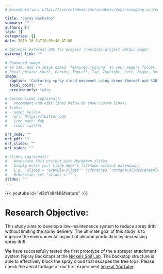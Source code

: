```yaml
---
# Documentation: https://sourcethemes.com/academic/docs/managing-content/

title: "Spray Backstop"
summary: ""
authors: []
tags: []
categories: []
date: 2019-10-14T16:50:48-07:00

# Optional external URL for project (replaces project detail page).
external_link: ""

# Featured image
# To use, add an image named `featured.jpg/png` to your page's folder.
# Focal points: Smart, Center, TopLeft, Top, TopRight, Left, Right, BottomLeft, Bottom, BottomRight.
image:
  caption: "Capturing spray cloud movement using drone thermal and RGB videos from three angles"
  focal_point: ""
  preview_only: false

# Custom links (optional).
#   Uncomment and edit lines below to show custom links.
# links:
# - name: Follow
#   url: https://twitter.com
#   icon_pack: fab
#   icon: twitter

url_code: ""
url_pdf: ""
url_slides: ""
url_video: ""

# Slides (optional).
#   Associate this project with Markdown slides.
#   Simply enter your slide deck's filename without extension.
#   E.g. `slides = "example-slides"` references `content/slides/example-slides.md`.
#   Otherwise, set `slides = ""`.
slides: ""
---
```


{{< youtube id="vl2oYxIl4HI&feature" >}}

# Research Objective:

This study aims to develop a low-maintenance system to reduce spray drift without limiting the spray delivery. The ultimate goal of this study is to improve the environmental aspect of almond production by decreasing spray drift. 

We have successfully tested the first prototype of the a sprayer attachment system (Spray Backstop) at the [Nickels Soil Lab](http://cecolusa.ucanr.edu/Pomology/). The backstop structure is able to effectively block the spray cloud that escapes the tree tops. Please check the aerial footage of our first experiment [here at YouTube](https://www.youtube.com/watch?time_continue=2&v=vl2oYxIl4HI&feature=emb_logo).

